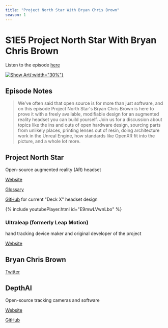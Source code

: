 ```yaml
---
title: "Project North Star With Bryan Chris Brown"
season: 1
---
```

# S1E5 Project North Star With Bryan Chris Brown

Listen to the episode [here](https://fosspod.content.town/episodes/project-north-star-with-bryan-chris-brown)

[![Show Art](https://image.simplecastcdn.com/images/369e8282-bab3-4f89-8844-5a60aee0d43c/f61c1b13-52fe-4884-9bd7-1d68be358c82/3000x3000/vlcsnap-2022-04-08-12h48m02s694.jpg){:width="30%"}](https://fosspod.content.town/episodes/project-north-star-with-bryan-chris-brown)

## Episode Notes

> We've often said that open source is for more than just software, and on this episode Project North Star's Bryan Chris Brown is here to prove it with a freely available, modifiable design for an augmented reality headset you can build yourself. Join us for a discussion about topics like the ins and outs of open hardware design, sourcing parts from unlikely places, printing lenses out of resin, doing architecture work in the Unreal Engine, how standards like OpenXR fit into the picture, and a whole lot more.


## Project North Star

Open-source augmented reality (AR) headset

[Website](https://docs.projectnorthstar.org/)

[Glossary](https://docs.projectnorthstar.org/glossary)

[GitHub](https://github.com/CombineReality/Deck-X/) for current "Deck X" headset design

{% include youtubePlayer.html id="E9mwLVwnLbo" %}

### Ultraleap (formerly Leap Motion)

hand tracking device maker and original developer of the project

[Website](https://www.ultraleap.com/)

## Bryan Chris Brown

[Twitter](https://twitter.com/BryanChrisBrown)

## DepthAI

Open-source tracking cameras and software

[Website](https://luxonis.com/)

[GitHub](https://github.com/luxonis/)
